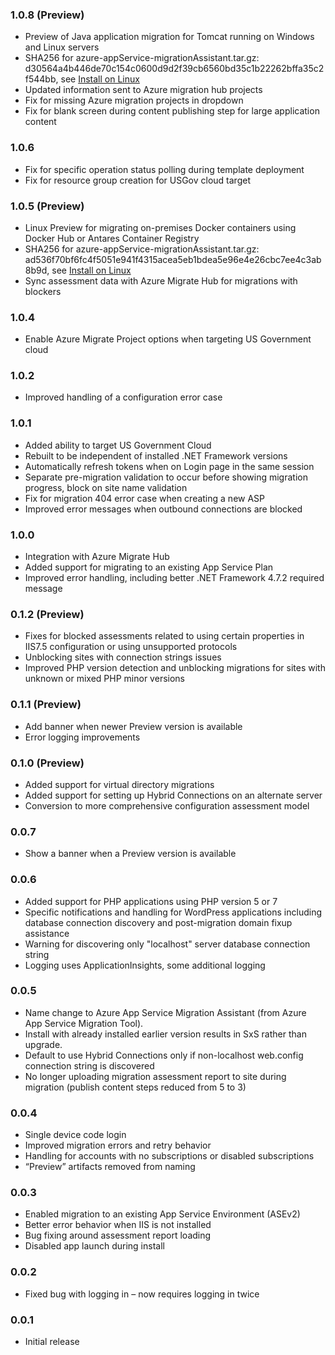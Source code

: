 ### 1.0.8 (Preview) 

* Preview of Java application migration for Tomcat running on Windows and Linux servers
* SHA256 for azure-appService-migrationAssistant.tar.gz: d30564a4b446de70c154c0600d9d2f39cb6560bd35c1b22262bffa35c2f544bb, see [Install on Linux](https://github.com/Azure/App-Service-Migration-Assistant/wiki/Linux-Notes#install-on-linux)
* Updated information sent to Azure migration hub projects
* Fix for missing Azure migration projects in dropdown
* Fix for blank screen during content publishing step for large application content

### 1.0.6 

* Fix for specific operation status polling during template deployment
* Fix for resource group creation for USGov cloud target

### 1.0.5 (Preview)

* Linux Preview for migrating on-premises Docker containers using Docker Hub or Antares Container Registry
* SHA256 for azure-appService-migrationAssistant.tar.gz: ad536f70bf6fc4f5051e941f4315acea5eb1bdea5e96e4e26cbc7ee4c3ab8b9d, see [Install on Linux](https://github.com/Azure/App-Service-Migration-Assistant/wiki/Linux-Notes#install-on-linux)
* Sync assessment data with Azure Migrate Hub for migrations with blockers

### 1.0.4

* Enable Azure Migrate Project options when targeting US Government cloud

### 1.0.2

* Improved handling of a configuration error case

### 1.0.1

* Added ability to target US Government Cloud
* Rebuilt to be independent of installed .NET Framework versions
* Automatically refresh tokens when on Login page in the same session
* Separate pre-migration validation to occur before showing migration progress, block on site name validation
* Fix for migration 404 error case when creating a new ASP
* Improved error messages when outbound connections are blocked 

### 1.0.0
* Integration with Azure Migrate Hub
* Added support for migrating to an existing App Service Plan
* Improved error handling, including better .NET Framework 4.7.2 required message

### 0.1.2 (Preview)
* Fixes for blocked assessments related to using certain properties in IIS7.5 configuration or using unsupported protocols
* Unblocking sites with connection strings issues
* Improved PHP version detection and unblocking migrations for sites with unknown or mixed PHP minor versions

### 0.1.1 (Preview)
* Add banner when newer Preview version is available
* Error logging improvements

### 0.1.0 (Preview)
* Added support for virtual directory migrations
* Added support for setting up Hybrid Connections on an alternate server
* Conversion to more comprehensive configuration assessment model

### 0.0.7
* Show a banner when a Preview version is available

### 0.0.6
* Added support for PHP applications using PHP version 5 or 7
* Specific notifications and handling for WordPress applications including database connection discovery and post-migration domain fixup assistance
* Warning for discovering only "localhost" server database connection string
* Logging uses ApplicationInsights, some additional logging

### 0.0.5
* Name change to Azure App Service Migration Assistant (from Azure App Service Migration Tool). 
* Install with already installed earlier version results in SxS rather than upgrade.
* Default to use Hybrid Connections only if non-localhost web.config connection string is discovered
* No longer uploading migration assessment report to site during migration (publish content steps reduced from 5 to 3)
 
### 0.0.4
* Single device code login
* Improved migration errors and retry behavior
* Handling for accounts with no subscriptions or disabled subscriptions
* “Preview” artifacts removed from naming
 
### 0.0.3 
* Enabled migration to an existing App Service Environment (ASEv2)
* Better error behavior when IIS is not installed
* Bug fixing around assessment report loading
* Disabled app launch during install
 
### 0.0.2
* Fixed bug with logging in – now requires logging in twice
 
### 0.0.1
* Initial release
